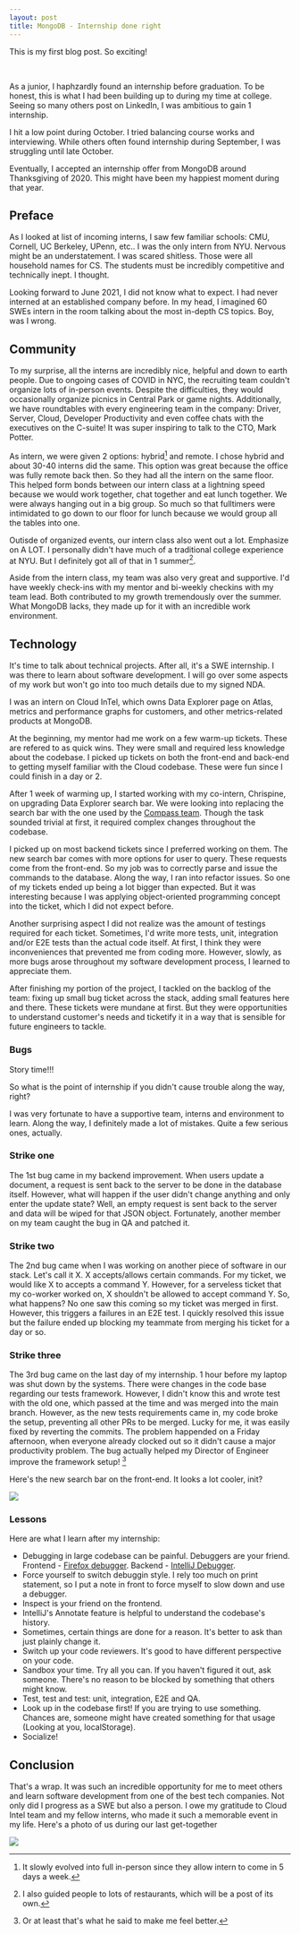 ```yaml
---
layout: post
title: MongoDB - Internship done right
---
```


<p class="message">
This is my first blog post. So exciting!
</p>
<br/>

As a junior, I haphzardly found an internship before graduation. To be honest, this is what I had been building up to during my time at college. Seeing so many others post on LinkedIn, I was ambitious to gain 1 internship.

I hit a low point during October. I tried balancing course works and interviewing. While others often found internship during September, I was struggling until late October.

Eventually, I accepted an internship offer from MongoDB around Thanksgiving of 2020. This might have been my happiest moment during that year.

## Preface

As I looked at list of incoming interns, I saw few familiar schools: CMU, Cornell, UC Berkeley, UPenn, etc.. I was the only intern from NYU. Nervous might be an understatement. I was scared shitless. Those were all household names for CS. The students must be incredibly competitive and technically inept. I thought.

Looking forward to June 2021, I did not know what to expect. I had never interned at an established company before. In my head, I imagined 60 SWEs intern in the room talking about the most in-depth CS topics. Boy, was I wrong.

## Community

To my surprise, all the interns are incredibly nice, helpful and down to earth people. Due to ongoing cases of COVID in NYC, the recruiting team couldn't organize lots of in-person events. Despite the difficulties, they would occasionally organize picnics in Central Park or game nights. Additionally, we have roundtables with every engineering team in the company: Driver, Server, Cloud, Developer Productivity and even coffee chats with the executives on the C-suite! It was super inspiring to talk to the CTO, Mark Potter.

As intern, we were given 2 options: hybrid[^1] and remote. I chose hybrid and about 30-40 interns did the same. This option was great because the office was fully remote back then. So they had all the intern on the same floor. This helped form bonds between our intern class at a lightning speed because we would work together, chat together and eat lunch together. We were always hanging out in a big group. So much so that fulltimers were intimidated to go down to our floor for lunch because we would group all the tables into one.

Outisde of organized events, our intern class also went out a lot. Emphasize on A LOT. I personally didn't have much of a traditional college experience at NYU. But I definitely got all of that in 1 summer[^2].

Aside from the intern class, my team was also very great and supportive. I'd have weekly check-ins with my mentor and bi-weekly checkins with my team lead. Both contributed to my growth tremendously over the summer. What MongoDB lacks, they made up for it with an incredible work environment.

## Technology

It's time to talk about technical projects. After all, it's a SWE internship. I was there to learn about software development. I will go over some aspects of my work but won't go into too much details due to my signed NDA.

I was an intern on Cloud InTel, which owns Data Explorer page on Atlas, metrics and performance graphs for customers, and other metrics-related products at MongoDB.

At the beginning, my mentor had me work on a few warm-up tickets. These are refered to as quick wins. They were small and required less knowledge about the codebase. I picked up tickets on both the front-end and back-end to getting myself familiar with the Cloud codebase. These were fun since I could finish in a day or 2.

After 1 week of warming up, I started working with my co-intern, Chrispine, on upgrading Data Explorer search bar. We were looking into replacing the search bar with the one used by the [Compass team](https://github.com/mongodb-js/compass). Though the task sounded trivial at first, it required complex changes throughout the codebase.

I picked up on most backend tickets since I preferred working on them. The new search bar comes with more options for user to query. These requests come from the front-end. So my job was to correctly parse and issue the commands to the database. Along the way, I ran into refactor issues. So one of my tickets ended up being a lot bigger than expected. But it was interesting because I was applying object-oriented programming concept into the ticket, which I did not expect before. 

Another surprising aspect I did not realize was the amount of testings required for each ticket. Sometimes, I'd write more tests, unit, integration and/or E2E tests than the actual code itself. At first, I think they were inconveniences that prevented me from coding more. However, slowly, as more bugs arose throughout my software development process, I learned to appreciate them.

After finishing my portion of the project, I tackled on the backlog of the team: fixing up small bug ticket across the stack, adding small features here and there. These tickets were mundane at first. But they were opportunities to understand customer's needs and ticketify it in a way that is sensible for future engineers to tackle.

### Bugs

Story time!!!

So what is the point of internship if you didn't cause trouble along the way, right?

I was very fortunate to have a supportive team, interns and environment to learn. Along the way, I definitely made a lot of mistakes. Quite a few serious ones, actually.

### Strike one
The 1st bug came in my backend improvement. When users update a document, a request is sent back to the server to be done in the database itself. However, what will happen if the user didn't change anything and only enter the update state? Well, an empty request is sent back to the server and data will be wiped for that JSON object. Fortunately, another member on my team caught the bug in QA and patched it.

### Strike two
The 2nd bug came when I was working on another piece of software in our stack. Let's call it X. X accepts/allows certain commands. For my ticket, we would like X to accepts a command Y. However, for a serveless ticket that my co-worker worked on, X shouldn't be allowed to accept command Y. So, what happens? No one saw this coming so my ticket was merged in first. However, this triggers a failures in an E2E test. I quickly resolved this issue but the failure ended up blocking my teammate from merging his ticket for a day or so.

### Strike three
The 3rd bug came on the last day of my internship. 1 hour before my laptop was shut down by the systems. There were changes in the code base regarding our tests framework. However, I didn't know this and wrote test with the old one, which passed at the time and was merged into the main branch. However, as the new tests requirements came in, my code broke the setup, preventing all other PRs to be merged. Lucky for me, it was easily fixed by reverting the commits. The problem happended on a Friday afternoon, when everyone already clocked out so it didn't cause a major productivity problem. The bug actually helped my Director of Engineer improve the framework setup! [^3]

Here's the new search bar on the front-end. It looks a lot cooler, init?

![](https://kn99hn.github.io/assets/images/Atlas-Search-Bar.png?raw=true)

### Lessons

Here are what I learn after my internship:
- Debugging in large codebase can be painful. Debuggers are your friend. Frontend - [Firefox debugger](https://developer.mozilla.org/en-US/docs/Tools/Debugger). Backend - [IntelliJ Debugger](https://www.jetbrains.com/help/idea/debugging-code.html).
- Force yourself to switch debuggin style. I rely too much on print statement, so I put a note in front to force myself to slow down and use a debugger.
- Inspect is your friend on the frontend.
- IntelliJ's Annotate feature is helpful to understand the codebase's history.
- Sometimes, certain things are done for a reason. It's better to ask than just plainly change it.
- Switch up your code reviewers. It's good to have different perspective on your code.  
- Sandbox your time. Try all you can. If you haven't figured it out, ask someone. There's no reason to be blocked by something that others might know.
- Test, test and test: unit, integration, E2E and QA.
- Look up in the codebase first! If you are trying to use something. Chances are, someone might have created something for that usage (Looking at you, localStorage).
- Socialize!


## Conclusion
That's a wrap. It was such an incredible opportunity for me to meet others and learn software development from one of the best tech companies. Not only did I progress as a SWE but also a person. I owe my gratitude to Cloud Intel team and my fellow interns, who made it such a memorable event in my life. Here's a photo of us during our last get-together

![](https://kn99hn.github.io/assets/images/MongoDB-interns.JPG?raw=true)

[^1]: It slowly evolved into full in-person since they allow intern to come in 5 days a week.

[^2]: I also guided people to lots of restaurants, which will be a post of its own.

[^3]: Or at least that's what he said to make me feel better.


